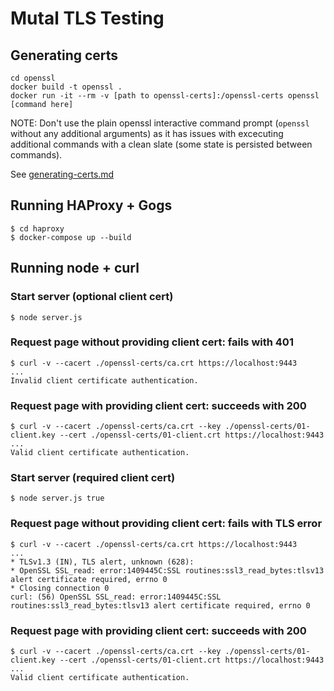 # Mutal TLS Testing

## Generating certs
```
cd openssl
docker build -t openssl .
docker run -it --rm -v [path to openssl-certs]:/openssl-certs openssl [command here]
```
NOTE: Don't use the plain openssl interactive command prompt (`openssl` without any additional arguments)
as it has issues with excecuting additional commands with a clean slate (some state is persisted between commands).

See [generating-certs.md](./generating-certs.md)

## Running HAProxy + Gogs
```
$ cd haproxy
$ docker-compose up --build
```

## Running node + curl

### Start server (optional client cert)
```
$ node server.js
```

### Request page without providing client cert: fails with 401
```
$ curl -v --cacert ./openssl-certs/ca.crt https://localhost:9443
...
Invalid client certificate authentication.
```

### Request page with providing client cert: succeeds with 200
```
$ curl -v --cacert ./openssl-certs/ca.crt --key ./openssl-certs/01-client.key --cert ./openssl-certs/01-client.crt https://localhost:9443
...
Valid client certificate authentication.
```

### Start server (required client cert)
```
$ node server.js true
```

### Request page without providing client cert: fails with TLS error
```
$ curl -v --cacert ./openssl-certs/ca.crt https://localhost:9443
...
* TLSv1.3 (IN), TLS alert, unknown (628):
* OpenSSL SSL_read: error:1409445C:SSL routines:ssl3_read_bytes:tlsv13 alert certificate required, errno 0
* Closing connection 0
curl: (56) OpenSSL SSL_read: error:1409445C:SSL routines:ssl3_read_bytes:tlsv13 alert certificate required, errno 0
```

### Request page with providing client cert: succeeds with 200
```
$ curl -v --cacert ./openssl-certs/ca.crt --key ./openssl-certs/01-client.key --cert ./openssl-certs/01-client.crt https://localhost:9443
...
Valid client certificate authentication.
```
